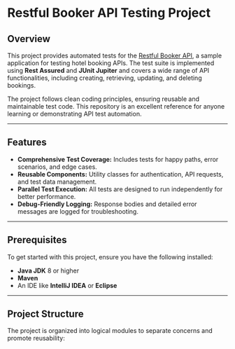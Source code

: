 # Restful Booker API Testing Project

## Overview
This project provides automated tests for the [Restful Booker API](https://restful-booker.herokuapp.com), a sample application for testing hotel booking APIs. The test suite is implemented using **Rest Assured** and **JUnit Jupiter** and covers a wide range of API functionalities, including creating, retrieving, updating, and deleting bookings.

The project follows clean coding principles, ensuring reusable and maintainable test code. This repository is an excellent reference for anyone learning or demonstrating API test automation.

---

## Features
- **Comprehensive Test Coverage:** Includes tests for happy paths, error scenarios, and edge cases.  
- **Reusable Components:** Utility classes for authentication, API requests, and test data management.  
- **Parallel Test Execution:** All tests are designed to run independently for better performance.  
- **Debug-Friendly Logging:** Response bodies and detailed error messages are logged for troubleshooting.  

---

## Prerequisites
To get started with this project, ensure you have the following installed:
- **Java JDK** 8 or higher  
- **Maven**  
- An IDE like **IntelliJ IDEA** or **Eclipse**

---

## Project Structure
The project is organized into logical modules to separate concerns and promote reusability:
